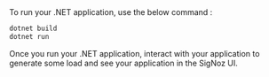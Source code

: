 &nbsp;

To run your .NET application, use the below command :

```bash
dotnet build
dotnet run
```

Once you run your .NET application, interact with your application to generate some load and see your application in the SigNoz UI.